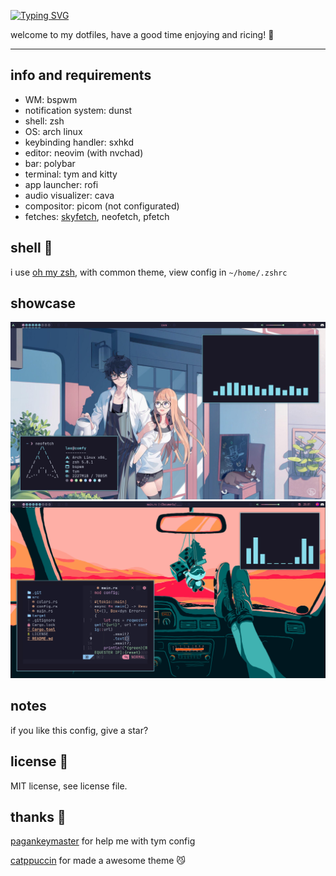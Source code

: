 [![Typing SVG](https://readme-typing-svg.herokuapp.com?size=36&color=10F6F7&lines=~%2Fdotfiles)](https://git.io/typing-svg)

welcome to my dotfiles, have a good time enjoying and ricing! 🌺

<hr>

## info and requirements

- WM: bspwm
- notification system: dunst
- shell: zsh
- OS: arch linux
- keybinding handler: sxhkd
- editor: neovim (with nvchad)
- bar: polybar
- terminal: tym and kitty
- app launcher: rofi
- audio visualizer: cava
- compositor: picom (not configurated)
- fetches: [skyfetch](https://github.com/justleoo/skyfetch), neofetch, pfetch

## shell 🐚

i use [oh my zsh](https://ohmyz.sh), with common theme, view config in `~/home/.zshrc`

## showcase 

<img src="showcase/showcase.png"/>
<img src="showcase/yeah.png"/>

## notes

if you like this config, give a star? 

## license 📜

MIT license, see license file.

## thanks 💙

[pagankeymaster](https://github.com/pagankeymaster) for help me with tym config

[catppuccin](https://github.com/catppuccin) for made a awesome theme 😼
